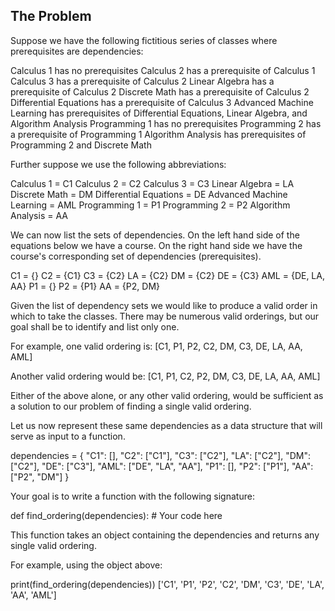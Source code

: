 ## The Problem
Suppose we have the following fictitious series of classes where prerequisites
are dependencies:
 
Calculus 1 has no prerequisites
Calculus 2 has a prerequisite of Calculus 1
Calculus 3 has a prerequisite of Calculus 2
Linear Algebra has a prerequisite of Calculus 2
Discrete Math has a prerequisite of Calculus 2
Differential Equations has a prerequisite of Calculus 3
Advanced Machine Learning has prerequisites of Differential Equations, Linear Algebra, and Algorithm Analysis
Programming 1 has no prerequisites
Programming 2 has a prerequisite of Programming 1
Algorithm Analysis has prerequisites of Programming 2 and Discrete Math 
 
Further suppose we use the following abbreviations:
 
Calculus 1 = C1
Calculus 2 = C2
Calculus 3 = C3
Linear Algebra = LA
Discrete Math = DM
Differential Equations = DE
Advanced Machine Learning = AML
Programming 1 = P1
Programming 2 = P2
Algorithm Analysis = AA
 
We can now list the sets of dependencies. On the left hand side of the
equations below we have a course. On the right hand side we have the course's
corresponding set of dependencies (prerequisites).
 
  C1 = {}
  C2 = {C1}
  C3 = {C2}
  LA = {C2}
  DM = {C2}
  DE = {C3}
  AML = {DE, LA, AA}
  P1 = {}
  P2 = {P1}
  AA = {P2, DM}
 
 
Given the list of dependency sets we would like to produce a valid order in
which to take the classes. There may be numerous valid orderings, but our goal
shall be to identify and list only one.
 
For example, one valid ordering is:
[C1, P1, P2, C2, DM, C3, DE, LA, AA, AML]
 
Another valid ordering would be:
[C1, P1, C2, P2, DM, C3, DE, LA, AA, AML]
 
Either of the above alone, or any other valid ordering, would be sufficient as
a solution to our problem of finding a single valid ordering.
 
Let us now represent these same dependencies as a data structure that will
serve as input to a function.
 
  dependencies = {
    "C1": [],
    "C2": ["C1"],
    "C3": ["C2"],
    "LA": ["C2"],
    "DM": ["C2"],
    "DE": ["C3"],
    "AML": ["DE", "LA", "AA"],
    "P1": [],
    "P2": ["P1"],
    "AA": ["P2", "DM"]
  }
 
Your goal is to write a function with the following signature:
 
def find_ordering(dependencies): # Your code here
 
This function takes an object containing the dependencies and returns any
single valid ordering.
 
For example, using the object above:
 
print(find_ordering(dependencies))
['C1', 'P1', 'P2', 'C2', 'DM', 'C3', 'DE', 'LA', 'AA', 'AML']